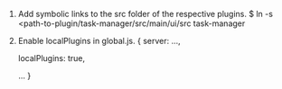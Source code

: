 1. Add symbolic links to the src folder of the respective plugins.
   $ ln -s <path-to-plugin/task-manager/src/main/ui/src task-manager

2. Enable localPlugins in global.js.
   {
      server: ...,

      localPlugins: true,

      ...
   }
